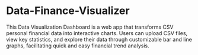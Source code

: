 # Data-Finance-Visualizer
This Data Visualization Dashboard is a web app that transforms CSV personal financial data into interactive charts. Users can upload CSV files, view key statistics, and explore their data through customizable bar and line graphs, facilitating quick and easy financial trend analysis.
